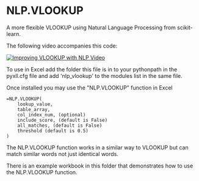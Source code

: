 # NLP.VLOOKUP

A more flexible VLOOKUP using Natural Language Processing
from scikit-learn.

The following video accompanies this code:

[![Improving VLOOKUP with NLP Video](http://img.youtube.com/vi/bqMH62QniC8/0.jpg)](https://www.youtube.com/watch?v=bqMH62QniC8 "Improving VLOOKUP with NLP Video")

To use in Excel add the folder this file is in to your pythonpath
in the pyxll.cfg file and add 'nlp_vlookup' to the modules list
in the same file.

Once installed you may use the "NLP.VLOOKUP" function in Excel

```
=NLP.VLOOKUP(
    lookup_value,
    table_array,
    col_index_num, (optional)
    include_score, (default is False)
    all_matches, (default is False)
    threshold (default is 0.5)
)
```

The NLP.VLOOKUP function works in a similar way to VLOOKUP but can match
similar words not just identical words.

There is an example workbook in this folder that demonstrates how to use
the NLP.VLOOKUP function.
